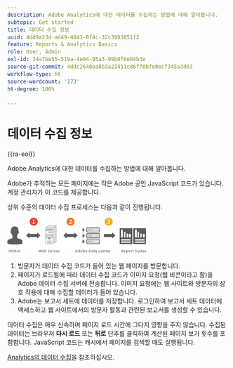```yaml
---
description: Adobe Analytics에 대한 데이터를 수집하는 방법에 대해 알아봅니다.
subtopic: Get started
title: 데이터 수집 정보
uuid: 4dd9a23d-ad49-4841-8f4c-32c3993851f2
feature: Reports & Analytics Basics
role: User, Admin
exl-id: 34a7be55-519a-4e04-95a3-99b0f6e04b3e
source-git-commit: 4ddc2640aa8b3a22411c86ff8bfe0ecf345a3d63
workflow-type: ht
source-wordcount: '173'
ht-degree: 100%

---
```


# 데이터 수집 정보

{{ra-eol}}

Adobe Analytics에 대한 데이터를 수집하는 방법에 대해 알아봅니다.

Adobe가 추적하는 모든 페이지에는 작은 Adobe 공인 JavaScript 코드가 있습니다. 계정 관리자가 이 코드를 제공합니다.

상위 수준의 데이터 수집 프로세스는 다음과 같이 진행됩니다.

![](assets/data_collection.png)

1. 방문자가 데이터 수집 코드가 들어 있는 웹 페이지를 방문합니다.
1. 페이지가 로드됨에 따라 데이터 수집 코드가 이미지 요청(웹 비콘이라고 함)을 Adobe 데이터 수집 서버에 전송합니다. 이미지 요청에는 웹 사이트와 방문자의 상호 작용에 대해 수집할 데이터가 들어 있습니다.
1. Adobe는 보고서 세트에 데이터를 저장합니다. 로그인하여 보고서 세트 데이터에 액세스하고 웹 사이트에서의 방문자 활동과 관련된 보고서를 생성할 수 있습니다.

데이터 수집은 매우 신속하며 페이지 로드 시간에 그다지 영향을 주지 않습니다. 수집된 데이터는 브라우저 **다시 로드** 또는 **뒤로** 단추를 클릭하여 계산된 페이지 보기 횟수를 포함합니다. JavaScript 코드는 캐시에서 페이지를 검색할 때도 실행됩니다.

[Analytics의 데이터 수집](/help/import/home.md)을 참조하십시오.
